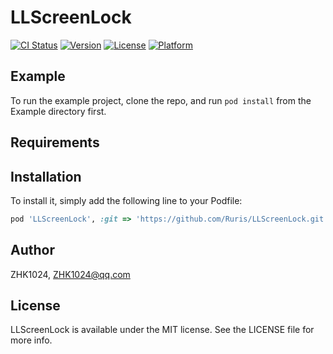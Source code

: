 # LLScreenLock

[![CI Status](https://img.shields.io/travis/Ruris/LLScreenLock.svg?style=flat)](https://travis-ci.org/Ruris/LLScreenLock)
[![Version](https://img.shields.io/cocoapods/v/LLScreenLock.svg?style=flat)](https://cocoapods.org/pods/LLScreenLock)
[![License](https://img.shields.io/cocoapods/l/LLScreenLock.svg?style=flat)](https://cocoapods.org/pods/LLScreenLock)
[![Platform](https://img.shields.io/cocoapods/p/LLScreenLock.svg?style=flat)](https://cocoapods.org/pods/LLScreenLock)

## Example

To run the example project, clone the repo, and run `pod install` from the Example directory first.

## Requirements

## Installation

 To install it, simply add the following line to your Podfile:

```ruby
pod 'LLScreenLock', :git => 'https://github.com/Ruris/LLScreenLock.git', :tag => s.version.to_s
```

## Author

ZHK1024, ZHK1024@qq.com

## License

LLScreenLock is available under the MIT license. See the LICENSE file for more info.
